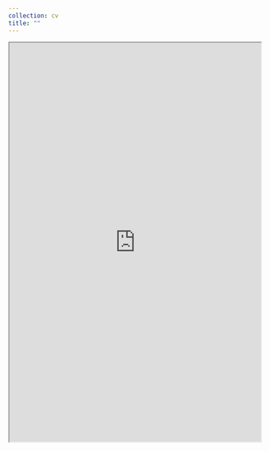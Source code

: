 ```yaml
---
collection: cv
title: ""
---
```

<iframe src="https://abenaa07.github.io/files/ZichaoZhangCV.pdf" width="100%" height="800rem">
This browser does not support PDFs. Please download the PDF to view it: <a href="/pdf/brain_in_a_vat.pdf">Download PDF</a>
</iframe>
